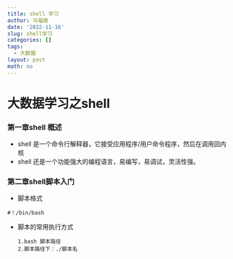 ```yaml
---
title: shell 学习
author: 马福俊
date: '2022-11-16'
slug: shell学习
categories: []
tags:
  - 大数据
layout: post
math: no
---
```


#                                            大数据学习之shell

### 第一章shell 概述

- shell 是一个命令行解释器，它接受应用程序/用户命令程序，然后在调用回内核
- shell 还是一个功能强大的编程语言，易编写，易调试，灵活性强。

### 第二章shell脚本入门

- 脚本格式

```shell
#！/bin/bash
```

- 脚本的常用执行方式

  ```shell
  1.bash 脚本路径
  2.脚本路径下：./脚本名
  ```

  

